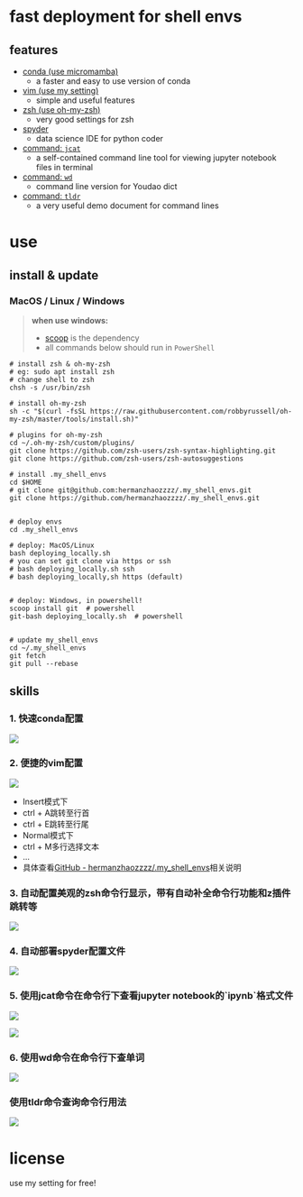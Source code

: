 # fast deployment for shell envs
## features
- [conda (use micromamba)](https://github.com/mamba-org/mamba)
  - a faster and easy to use version of conda
- [vim (use my setting)](https://github.com/hermanzhaozzzz/vim-for-coding)
  - simple and useful features
- [zsh (use oh-my-zsh)](https://github.com/ohmyzsh/ohmyzsh)
  - very good settings for zsh
- [spyder](https://github.com/spyder-ide/spyder)
  - data science IDE for python coder
- [command: `jcat`](https://github.com/zhifanzhu/jcat)
  - a self-contained command line tool for viewing jupyter notebook files in terminal
- [command: `wd`](https://github.com/ChestnutHeng/Wudao-dict)
  - command line version for Youdao dict
- [command: `tldr`](https://github.com/tldr-pages/tldr-python-client)
    - a very useful demo document for command lines



# use
## install \& update
### MacOS / Linux / Windows
> **when use windows:**
> - [scoop](https://scoop.sh/) is the dependency
> - all commands below should run in `PowerShell`

```shell
# install zsh & oh-my-zsh
# eg: sudo apt install zsh
# change shell to zsh
chsh -s /usr/bin/zsh

# install oh-my-zsh
sh -c "$(curl -fsSL https://raw.githubusercontent.com/robbyrussell/oh-my-zsh/master/tools/install.sh)"

# plugins for oh-my-zsh
cd ~/.oh-my-zsh/custom/plugins/
git clone https://github.com/zsh-users/zsh-syntax-highlighting.git
git clone https://github.com/zsh-users/zsh-autosuggestions

# install .my_shell_envs
cd $HOME
# git clone git@github.com:hermanzhaozzzz/.my_shell_envs.git
git clone https://github.com/hermanzhaozzzz/.my_shell_envs.git


# deploy envs
cd .my_shell_envs

# deploy: MacOS/Linux
bash deploying_locally.sh
# you can set git clone via https or ssh
# bash deploying_locally.sh ssh
# bash deploying_locally,sh https (default)


# deploy: Windows, in powershell!
scoop install git  # powershell
git-bash deploying_locally.sh  # powershell


# update my_shell_envs
cd ~/.my_shell_envs
git fetch
git pull --rebase
```
## skills

### 1\. 快速conda配置

![](https://pic3.zhimg.com/v2-9b990548c624931878c88dbc65154bea_b.jpg)

### 2\. 便捷的vim配置

![](https://pic4.zhimg.com/v2-9587f7dca82dc9b6e700b661e96207db_b.jpg)

*   Insert模式下
*   ctrl + A跳转至行首
*   ctrl + E跳转至行尾
*   Normal模式下
*   ctrl + M多行选择文本
*   ...
*   具体查看[GitHub - hermanzhaozzzz/.my\_shell\_envs](https://link.zhihu.com/?target=https%3A//github.com/hermanzhaozzzz/.my_shell_envs)相关说明  
  
  
  

### 3\. 自动配置美观的zsh命令行显示，带有自动补全命令行功能和z插件跳转等

![](https://pic2.zhimg.com/v2-1d5b7cade272ec46c293bf80353d36e5_b.jpg)

### 4\. 自动部署spyder配置文件

![](https://pic2.zhimg.com/v2-1d477136ea9fbc3e42295d153924b6fd_b.jpg)

### 5\. 使用jcat命令在命令行下查看jupyter notebook的\`ipynb\`格式文件

![](https://pic1.zhimg.com/v2-cc31145bcbe6d57e78dbf90db7b78f10_b.jpg)

![](https://pic4.zhimg.com/v2-42f94f107405490e83cef241d413ca97_b.jpg)

### 6\. 使用wd命令在命令行下查单词

![](https://pic1.zhimg.com/v2-4941f3b7b7c83780d50bcfb36b6dbad8_b.jpg)

### 使用tldr命令查询命令行用法

![](http://_pic.zhaohuanan.cc:7777/images/2023/11/14/20231114212028333f22f9bb5d513e.png)

# license
use my setting for free!
